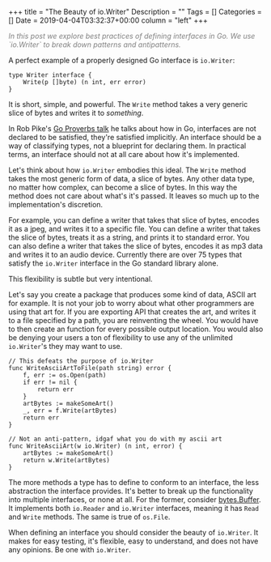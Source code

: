 +++
title = "The Beauty of io.Writer"
Description = ""
Tags = []
Categories = []
Date = 2019-04-04T03:32:37+00:00
column = "left"
+++

<span style="color:grey;font-style: italic;font-size: 14px">
In this post we explore best practices of defining interfaces in Go. We use `io.Writer` to break down patterns and antipatterns.
</span>

A perfect example of a properly designed Go interface is `io.Writer`:

```
type Writer interface {
    Write(p []byte) (n int, err error)
}
```

It is short, simple, and powerful. The `Write` method takes a very generic slice of bytes and writes it to <i>something</i>.

In Rob Pike's [Go Proverbs talk](https://youtu.be/PAAkCSZUG1c?t=317) he talks about how in Go, interfaces are not declared to be satisfied, they're satisfied implicitly. An interface should be a way of classifying types, not a blueprint for declaring them. In practical terms, an interface should not at all care about how it's  implemented.

Let's think about how `io.Writer` embodies this ideal. The `Write` method takes the most generic form of data, a slice of bytes. Any other data type, no matter how complex, can become a slice of bytes. In this way the method does not care about what's it's passed. It leaves so much up to the implementation's discretion. 

For example, you can define a writer that takes that slice of bytes, encodes it as a jpeg, and writes it to a specific file. You can define a writer that takes the slice of bytes, treats it as a string, and prints it to standard error. You can also define a writer that takes the slice of bytes, encodes it as mp3 data and writes it to an audio device. Currently there are over 75 types that satisfy the `io.Writer` interface in the Go standard library alone. 

This flexibility is subtle but very intentional.

Let's say you create a package that produces some kind of data, ASCII art for example. It is not your job to worry about what other programmers are using that art for. If you are exporting API that creates the art, and writes it to a file specified by a path, you are reinventing the wheel. You would have to then create an function for every possible output location. You would also be denying your users a ton of flexibility to use any of the unlimited `io.Writer`'s they may want to use. 

```
// This defeats the purpose of io.Writer
func WriteAsciiArtToFile(path string) error { 
    f, err := os.Open(path)
    if err != nil {
        return err
    }
    artBytes := makeSomeArt()
    _, err = f.Write(artBytes)
    return err
}

// Not an anti-pattern, idgaf what you do with my ascii art
func WriteAsciiArt(w io.Writer) (n int, error) {
    artBytes := makeSomeArt()
    return w.Write(artBytes)
}
```

The more methods a type has to define to conform to an interface, the less abstraction the interface provides. It's better to break up the functionality into multiple interfaces, or none at all. For the former, consider [bytes.Buffer](https://golang.org/pkg/bytes/#Buffer). It implements both `io.Reader` and `io.Writer` interfaces, meaning it has `Read` and `Write` methods. The same is true of `os.File`. 

When defining an interface you should consider the beauty of `io.Writer`. It makes for easy testing, it's flexible, easy to understand, and does not have any opinions. Be one with `io.Writer`. 